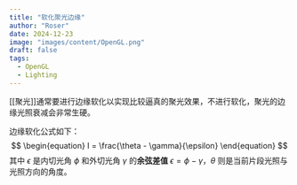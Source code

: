 ```yaml
---
title: "软化聚光边缘"
author: "Roser"
date: 2024-12-23
image: "images/content/OpenGL.png"
draft: false
tags:
  - OpenGL
  - Lighting
---
```

[[聚光]]通常要进行边缘软化以实现比较逼真的聚光效果，不进行软化，聚光的边缘光照衰减会非常生硬。

边缘软化公式如下：
$$
\begin{equation} I = \frac{\theta - \gamma}{\epsilon} \end{equation}
$$
其中 $\epsilon$ 是内切光角 $\phi$ 和外切光角 $\gamma$ 的**余弦差值** $\epsilon = \phi - \gamma$，$\theta$ 则是当前片段光照与光照方向的角度。